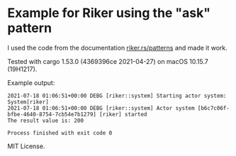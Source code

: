 # Example for Riker using the "ask" pattern

I used the code from the documentation [riker.rs/patterns](https://riker.rs/patterns/) and made it work.

Tested with cargo 1.53.0 (4369396ce 2021-04-27) on macOS 10.15.7 (19H1217).

Example output:
```
2021-07-18 01:06:51+00:00 DEBG [riker::system] Starting actor system: System[riker]
2021-07-18 01:06:51+00:00 DEBG [riker::system] Actor system [b6c7c06f-bfbe-4640-8754-7cb54e7b1279] [riker] started
The result value is: 200

Process finished with exit code 0
```

MIT License.